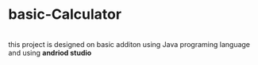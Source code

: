 # basic-Calculator
<br>
this project is designed on basic additon using Java programing language
<br>
and using <b>andriod studio</b>
